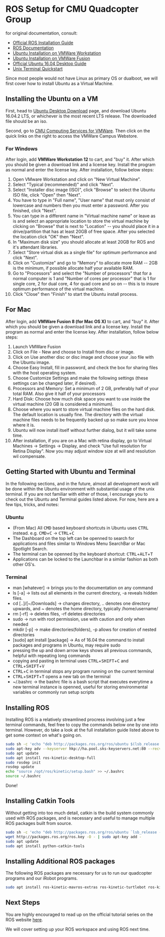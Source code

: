 # ROS Setup for CMU Quadcopter Group

for original documentation, consult:

* [Official ROS Installation Guide](http://wiki.ros.org/kinetic/Installation/Ubuntu)
* [ROS Documentation](http://wiki.ros.org)
* [Ubuntu Installation on VMWare Workstation](https://betanews.com/2012/08/29/how-to-install-ubuntu-on-vmware-workstation/)
* [Ubuntu Installation on VMWare Fusion](http://hplgit.github.io/teamods/ubuntu/vmware/mac.html)
* [Official Ubuntu 16.04 Desktop Guide](https://help.ubuntu.com/lts/ubuntu-help/index.html)
* [Unix Terminal Quickstart](http://www.stat.rice.edu/~bhatticr/tutorials/UnixQuickStart.pdf)

Since most people would not have Linux as primary OS or dualboot, we will first cover how to install Ubuntu as a Virtual Machine.

## Installing the Ubuntu on a VM

First, head to [Ubuntu Desktop Download](https://www.ubuntu.com/download/desktop) page, and download Ubuntu 16.04.2 LTS, or whichever is the most recent LTS release. The downloaded file should be an iso.

Second, go to [CMU Computing Services for VMWare](https://www.cmu.edu/computing/software/all/vmware/index.html). Then click on the quick links on the right to access the VMWare Campus Webstore.

### For Windows

After login, add **VMWare Workstation 12** to cart, and "buy" it. After which you should be given a download link and a license key. Install the program as normal and enter the license key. After installation, follow below steps:

1. Open VMware Workstation and click on "New Virtual Machine".
2. Select "Typical (recommended)" and click "Next".
3. Select "Installer disc image (ISO)", click "Browse" to select the Ubuntu ISO file, click "Open" then "Next".
4. You have to type in "Full name", "User name" that must only consist of lowercase and numbers then you must enter a password. After you finished, click "Next".
5. You can type in a different name in "Virtual machine name" or leave as is and select an appropriate location to store the virtual machine by clicking on "Browse" that is next to "Location" -- you should place it in a drive/partition that has at least 20GB of free space. After you selected the location click "OK" then "Next".
6. In "Maximum disk size" you should allocate at least 20GB for ROS and it's attendant libraries.
7. Select "Store virtual disk as a single file" for optimum performance and click "Next".
8. Click on "Customize" and go to "Memory" to allocate more RAM -- 2GB is the minimum, if possible allocate half your available RAM.
9. Go to "Processors" and select the "Number of processors" that for a normal computer is 1 and "Number of cores per processor" that is 1 for single core, 2 for dual core, 4 for quad core and so on -- this is to insure optimum performance of the virtual machine.
10. Click "Close" then "Finish" to start the Ubuntu install process.

## For Mac

After login, add **VMWare Fusion 8 (for Mac OS X)** to cart, and "buy" it. After which you should be given a download link and a license key. Install the program as normal and enter the license key. After installation, follow below steps:

1. Launch VMWare Fusion
2. Click on File - New and choose to Install from disc or image.
3. Click on Use another disc or disc image and choose your .iso file with the Ubuntu image.
4. Choose Easy Install, fill in password, and check the box for sharing files with the host operating system.
5. Choose Customize Settings and make the following settings (these settings can be changed later, if desired).
6. Processors and Memory: Set a minimum of 2 GB, preferably half of your total RAM. Also give it half of your processors
7. Hard Disk: Choose how much disk space you want to use inside the virtual machine (20 GB is considered a minimum).
8. Choose where you want to store virtual machine files on the hard disk. The default location is usually fine. The directory with the virtual machine files needs to be frequently backed up so make sure you know where it is.
9. Ubuntu will now install itself without further dialog, but it will take some time.
10. After installation, if you are on a Mac with retina display, go to Virtual Machines -> Settings -> Display, and check "Use full resolution for Retina Display". Now you may adjust window size at will and resolution wil compensate.

## Getting Started with Ubuntu and Terminal

In the following sections, and in the future, almost all development work will be done within the Ubuntu environment with substantial usage of the unix terminal. If you are not familiar with either of those, I encourage you to check out the Ubuntu and Terminal guides listed above. For now, here are a few tips, tricks, and notes:

### Ubuntu

* (From Mac) All <kbd>CMD</kbd> based keyboard shortcuts in Ubuntu uses <kbd>CTRL</kbd> instead. e.g. <kbd>CMD</kbd>+<kbd>C</kbd> -> <kbd>CTRL</kbd>+<kbd>C</kbd>
* The Dashboard on the top left can be openned to search for applications and files similar to Windows Menu SearchBar or Mac Spotlight Search.
* The terminal can be openned by the keyboard shortcut: <kbd>CTRL</kbd>+<kbd>ALT</kbd>+<kbd>T</kbd>
* Applications can be locked to the Launchbar in a similar fashion as both other OS's.

### Terminal

* man [whatever] -> brings you to the documentation on any command
* ls [-a] -> lists out all elements in the current directory, -a reveals hidden files.
* cd [..]/[~/Downloads] -> changes directory, .. denotes one directory upwards, and ~ denotes the home directory, typically /home/username/
* rm [-rf] -> deletes files, -rf deletes directories
* sudo -> run with root permission, use with caution and only when needed
* mkdir [-p] -> make directories(folders), -p allows for creation of nested directories
* [sudo] apt install [package] -> As of 16.04 the command to install packages and programs in Ubuntu, may require sudo
* pressing the up and down arrow keys shows all previous commands, helpful with repeating long commands
* copying and pasting in terminal uses <kbd>CTRL</kbd>+<kbd>SHIFT</kbd>+<kbd>C</kbd> and <kbd>CTRL</kbd>+<kbd>SHIFT</kbd>+<kbd>V</kbd>
* <kbd>CTRL</kbd>+<kbd>C</kbd> in terminal stops any program running on the current terminal
* <kbd>CTRL</kbd>+<kbd>SHIFT</kbd>+<kbd>T</kbd> opens a new tab on the terminal
* ~/.bashrc -> the bashrc file is a bash script that executes everytime a new terminal instance is openned, useful for storing environmental variables or commonly run setup scripts

## Installing ROS

Installing ROS is a relatively streamlined procress involving just a few terminal commands, feel free to copy the commands below one by one into terminal. However, do take a look at the full installation guide listed above to get some context on what's going on.

``` bash
sudo sh -c 'echo "deb http://packages.ros.org/ros/ubuntu $(lsb_release -sc) main" > /etc/apt/sources.list.d/ros-latest.list'
sudo apt-key adv --keyserver hkp://ha.pool.sks-keyservers.net:80 --recv-key 421C365BD9FF1F717815A3895523BAEEB01FA116
sudo apt update
sudo apt install ros-kinetic-desktop-full
sudo rosdep init
rosdep update
echo "source /opt/ros/kinetic/setup.bash" >> ~/.bashrc
source ~/.bashrc
```

Done!

## Installing Catkin Tools

Without getting into too much detail, catkin is the build system commonly used with ROS packages, and is necessary and useful to manage multiple ROS packages built from source.

``` bash
sudo sh -c 'echo "deb http://packages.ros.org/ros/ubuntu `lsb_release -sc` main" > /etc/apt/sources.list.d/ros-latest.list'
wget http://packages.ros.org/ros.key -O - | sudo apt-key add -
sudo apt update
sudo apt install python-catkin-tools
```

## Installing Additional ROS packages

The following ROS packages are necessary for us to run our quadcopter programs and our iRobot programs.

``` bash
sudo apt install ros-kinetic-mavros-extras ros-kinetic-turtlebot ros-kinetic-turtlebot-apps ros-kinetic-turtlebot-interactions
```

## Next Steps

You are highly encouraged to read up on the official tutorial series on the ROS website [here](http://wiki.ros.org/ROS/Tutorials).

We will cover setting up your ROS workspace and using ROS next time.

